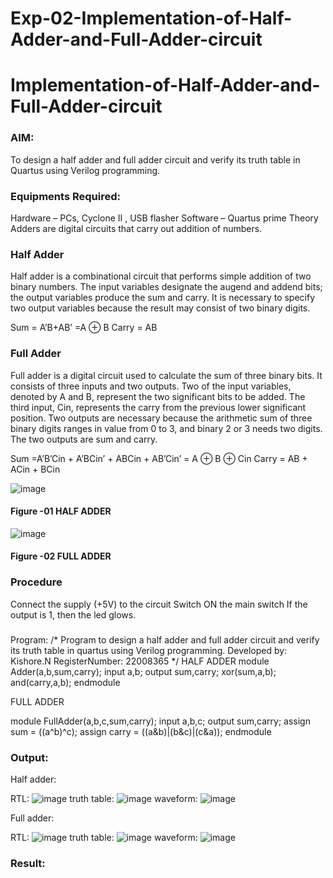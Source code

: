 # Exp-02-Implementation-of-Half-Adder-and-Full-Adder-circuit

# Implementation-of-Half-Adder-and-Full-Adder-circuit
### AIM:
To design a half adder and full adder circuit and verify its truth table in Quartus using Verilog programming.

### Equipments Required:
Hardware – PCs, Cyclone II , USB flasher
Software – Quartus prime
Theory
Adders are digital circuits that carry out addition of numbers.

### Half Adder
Half adder is a combinational circuit that performs simple addition of two binary numbers. The input variables designate the augend and addend bits; the output variables produce the sum and carry. It is necessary to specify two output variables because the result may consist of two binary digits.

Sum = A’B+AB’ =A ⊕ B Carry = AB

### Full Adder
Full adder is a digital circuit used to calculate the sum of three binary bits. It consists of three inputs and two outputs. Two of the input variables, denoted by A and B, represent the two significant bits to be added. The third input, Cin, represents the carry from the previous lower significant position. Two outputs are necessary because the arithmetic sum of three binary digits ranges in value from 0 to 3, and binary 2 or 3 needs two digits. The two outputs are sum and carry.

Sum =A’B’Cin + A’BCin’ + ABCin + AB’Cin’ = A ⊕ B ⊕ Cin Carry = AB + ACin + BCin

 ![image](https://user-images.githubusercontent.com/36288975/163552156-a13e5a56-c638-4110-97d9-8896907c8d25.png)

#### Figure -01 HALF ADDER 


![image](https://user-images.githubusercontent.com/36288975/163552057-b3547877-6d07-45b4-b7e0-bcfebfad9e1d.png)

#### Figure -02 FULL ADDER 

### Procedure

Connect the supply (+5V) to the circuit
Switch ON the main switch
If the output is 1, then the led glows.
### 
Program:
/*
Program to design a half adder and full adder circuit and verify its truth table in quartus using Verilog programming.
Developed by: Kishore.N
RegisterNumber: 22008365 
*/
HALF ADDER 
module Adder(a,b,sum,carry);
input a,b;
output sum,carry;
xor(sum,a,b);
and(carry,a,b);
endmodule 

FULL ADDER

module FullAdder(a,b,c,sum,carry);
input a,b,c;
output sum,carry;
assign sum = ((a^b)^c);
assign carry = ((a&b)|(b&c)|(c&a));
endmodule


### Output:

Half adder:

RTL:
![image](https://user-images.githubusercontent.com/118707090/214297504-66ca63a9-6a37-4c7c-8590-7592e229d610.png)
truth table:
![image](https://user-images.githubusercontent.com/118707090/214297882-7e707a72-7112-4dc5-b06e-6a1de135f575.png)
waveform:
![image](https://user-images.githubusercontent.com/118707090/214298194-22885a9b-fd47-45bb-b09b-d7eda3295616.png)

Full adder:

RTL:
![image](https://user-images.githubusercontent.com/118707090/214298438-c5790e1e-99f2-49fe-a185-75b0b7af223c.png)
truth table:
![image](https://user-images.githubusercontent.com/118707090/214298660-9e480e05-912a-4c87-ade7-61aa462d94b1.png)
waveform:
![image](https://user-images.githubusercontent.com/118707090/214298864-a4b66ba7-fc8e-4d8f-863a-8e45c90f6f24.png)







### Result:
